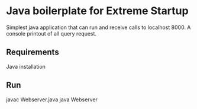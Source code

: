 # Java boilerplate for Extreme Startup
Simplest java application that can run and receive calls to localhost 8000. A console printout of all query request.

## Requirements
Java installation

## Run
javac Webserver.java
java Webserver
